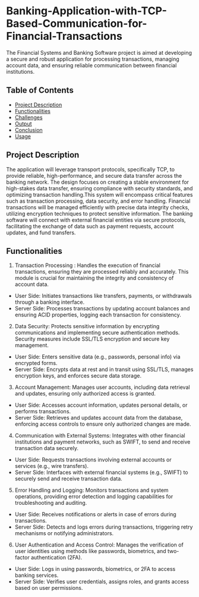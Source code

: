 # Banking-Application-with-TCP-Based-Communication-for-Financial-Transactions
The Financial Systems and Banking Software project is aimed at developing a secure and robust application for processing transactions, managing account data, and ensuring reliable communication between financial institutions.

## Table of Contents
- [Project Description](#project-description)
- [Functionalities](#functionalities)
- [Challenges](#challenges)
- [Output](#output)
- [Conclusion](#conclusion)
- [Usage](#usage)

## Project Description

The application will leverage transport protocols, specifically TCP, to provide reliable, high-performance, and secure data transfer across the banking network. The design focuses on creating a stable environment for high-stakes data transfer, ensuring compliance with security standards, and optimizing transaction handling.This system will encompass critical features such as transaction processing, data security, and error handling. Financial transactions will be managed efficiently with precise data integrity checks, utilizing encryption techniques to protect sensitive information. The banking software will connect with external financial entities via secure protocols, facilitating the exchange of data such as payment requests, account updates, and fund transfers.

## Functionalities

1. Transaction Processing : Handles the execution of financial transactions, ensuring they are processed reliably and accurately. This module is crucial for maintaining the integrity and consistency of account data.
* User Side: Initiates transactions like transfers, payments, or withdrawals through a banking interface.
* Server Side: Processes transactions by updating account balances and ensuring ACID properties, logging each transaction for consistency.

2. Data Security: Protects sensitive information by encrypting communications and implementing secure authentication methods. Security measures include SSL/TLS encryption and secure key management.
* User Side: Enters sensitive data (e.g., passwords, personal info) via encrypted forms.
* Server Side: Encrypts data at rest and in transit using SSL/TLS, manages encryption keys, and enforces secure data storage.


3. Account Management: Manages user accounts, including data retrieval and updates, ensuring only authorized access is granted.
*	User Side: Accesses account information, updates personal details, or performs transactions.
*	Server Side: Retrieves and updates account data from the database, enforcing access controls to ensure only authorized changes are made.


4. Communication with External Systems: Integrates with other financial institutions and payment networks, such as SWIFT, to send and receive transaction data securely.
*	User Side: Requests transactions involving external accounts or services (e.g., wire transfers).
*	Server Side: Interfaces with external financial systems (e.g., SWIFT) to securely send and receive transaction data.


5. Error Handling and Logging: Monitors transactions and system operations, providing error detection and logging capabilities for troubleshooting and auditing.
*	User Side: Receives notifications or alerts in case of errors during transactions.
*	Server Side: Detects and logs errors during transactions, triggering retry mechanisms or notifying administrators.


6. User Authentication and Access Control:
Manages the verification of user identities using methods like passwords,     biometrics, and two-factor authentication (2FA).
*	User Side: Logs in using passwords, biometrics, or 2FA to access banking services.
*	Server Side: Verifies user credentials, assigns roles, and grants access based on user permissions.
